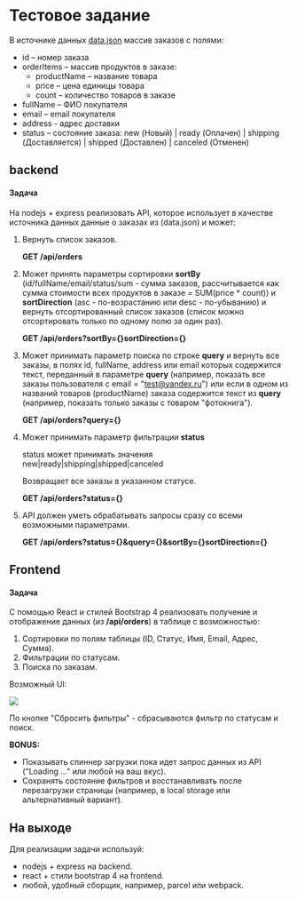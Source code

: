 # Тестовое задание

В источнике данных [data.json](https://github.com/dmalexeev/test-assignment/blob/master/data/data.json) массив заказов с полями: 

- id – номер заказа
- orderItems – массив продуктов в заказе:
    - productName – название товара
    - price – цена единицы товара
    - count – количество товаров в заказе
- fullName – ФИО покупателя
- email – email покупателя
- address - адрес доставки
- status – состояние заказа: new (Новый) | ready (Оплачен) | shipping (Доставляется) | shipped (Доставлен) | canceled (Отменен)

## backend

#### Задача

На nodejs + express реализовать API, которое использует в качестве источника данных данные о заказах из (data.json) и может:

1. Вернуть список заказов.

    **GET /api/orders**

2. Может принять параметры сортировки **sortBy** (id/fullName/email/status/sum - сумма заказов, рассчитывается как сумма стоимости всех продуктов в заказе = SUM(price * count)) и **sortDirection** (asc - по-возрастанию или desc - по-убыванию) и вернуть отсортированный список заказов (список можно отсортировать только по одному полю за один раз).

    **GET /api/orders?sortBy={}sortDirection={}**

3. Может принимать параметр поиска по строке **query** и вернуть все заказы, в полях id, fullName, address или email которых содержится текст, переданный в параметре **query** (например, показать все заказы пользователя с email = "test@yandex.ru") или если в одном из названий товаров (productName) заказа содержится текст из **query** (например, показать только заказы с товаром "фотокнига").

    **GET /api/orders?query={}**

4. Может принимать параметр фильтрации **status** 

    status может принимать значения new|ready|shipping|shipped|canceled

    Возвращает все заказы в указанном статусе.

    **GET /api/orders?status={}**

5. API должен уметь обрабатывать запросы сразу со всеми возможными параметрами.

    **GET /api/orders?status={}&query={}&sortBy={}sortDirection={}**

## Frontend

#### Задача

С помощью React и стилей Bootstrap 4 реализовать получение и отображение данных (из **/api/orders**) в таблице с возможностью:

1. Сортировки по полям таблицы (ID, Статус, Имя, Email, Адрес, Сумма).
2. Фильтрации по статусам.
3. Поиска по заказам.

Возможный UI:

![](https://github.com/dmalexeev/test-assignment/blob/master/client-ui-preview.png?raw=true)

По кнопке "Сбросить фильтры" - сбрасываются фильтр по статусам и поиск.

**BONUS:** 

- Показывать спиннер загрузки пока идет запрос данных из API ("Loading ..." или любой на ваш вкус).
- Сохранять состояние фильтров и восстанавливать после перезагрузки страницы (например, в local storage или альтернативный вариант).

## На выходе

Для реализации задачи используй:

- nodejs + express на backend.
- react + стили bootstrap 4 на frontend.
- любой, удобный сборщик, например, parcel или webpack.
